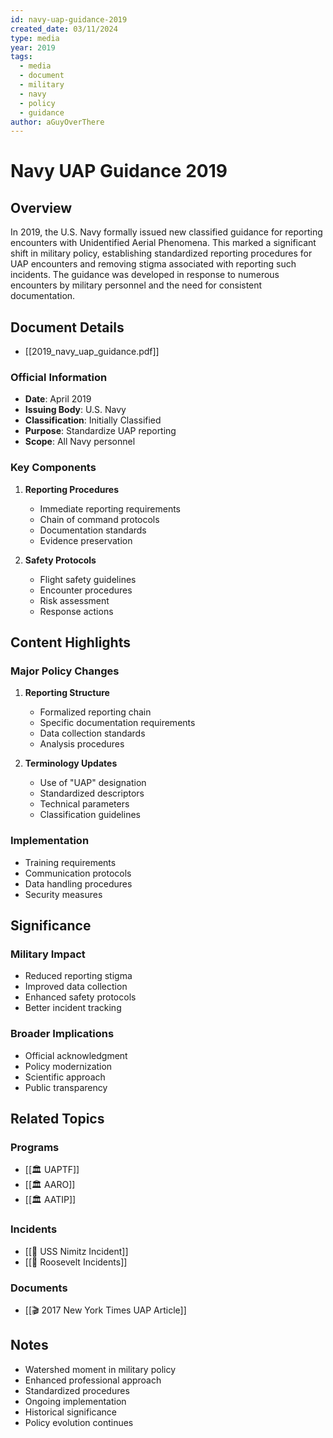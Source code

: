 ```yaml
---
id: navy-uap-guidance-2019
created_date: 03/11/2024
type: media
year: 2019
tags:
  - media
  - document
  - military
  - navy
  - policy
  - guidance
author: aGuyOverThere
---
```


# Navy UAP Guidance 2019

## Overview

In 2019, the U.S. Navy formally issued new classified guidance for reporting encounters with Unidentified Aerial Phenomena. This marked a significant shift in military policy, establishing standardized reporting procedures for UAP encounters and removing stigma associated with reporting such incidents. The guidance was developed in response to numerous encounters by military personnel and the need for consistent documentation.

## Document Details

- [[2019_navy_uap_guidance.pdf]]

### Official Information
- **Date**: April 2019
- **Issuing Body**: U.S. Navy
- **Classification**: Initially Classified
- **Purpose**: Standardize UAP reporting
- **Scope**: All Navy personnel

### Key Components
1. **Reporting Procedures**
   - Immediate reporting requirements
   - Chain of command protocols
   - Documentation standards
   - Evidence preservation

2. **Safety Protocols**
   - Flight safety guidelines
   - Encounter procedures
   - Risk assessment
   - Response actions

## Content Highlights

### Major Policy Changes
1. **Reporting Structure**
   - Formalized reporting chain
   - Specific documentation requirements
   - Data collection standards
   - Analysis procedures

2. **Terminology Updates**
   - Use of "UAP" designation
   - Standardized descriptors
   - Technical parameters
   - Classification guidelines

### Implementation
- Training requirements
- Communication protocols
- Data handling procedures
- Security measures

## Significance

### Military Impact
- Reduced reporting stigma
- Improved data collection
- Enhanced safety protocols
- Better incident tracking

### Broader Implications
- Official acknowledgment
- Policy modernization
- Scientific approach
- Public transparency

## Related Topics

### Programs
- [[🏛️ UAPTF]]
- [[🏛️ AARO]]
- [[🏛️ AATIP]]

### Incidents
- [[📜 USS Nimitz Incident]]
- [[📜 Roosevelt Incidents]]

### Documents
- [[🎬 2017 New York Times UAP Article]]

## Notes

- Watershed moment in military policy
- Enhanced professional approach
- Standardized procedures
- Ongoing implementation
- Historical significance
- Policy evolution continues 